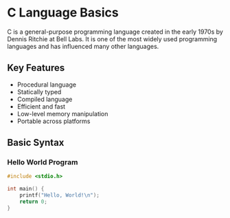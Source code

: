 # C Language Basics

C is a general-purpose programming language created in the early 1970s by Dennis Ritchie at Bell Labs. It is one of the most widely used programming languages and has influenced many other languages.

## Key Features

- Procedural language
- Statically typed
- Compiled language
- Efficient and fast
- Low-level memory manipulation
- Portable across platforms

## Basic Syntax

### Hello World Program

```c
#include <stdio.h>

int main() {
    printf("Hello, World!\n");
    return 0;
}
